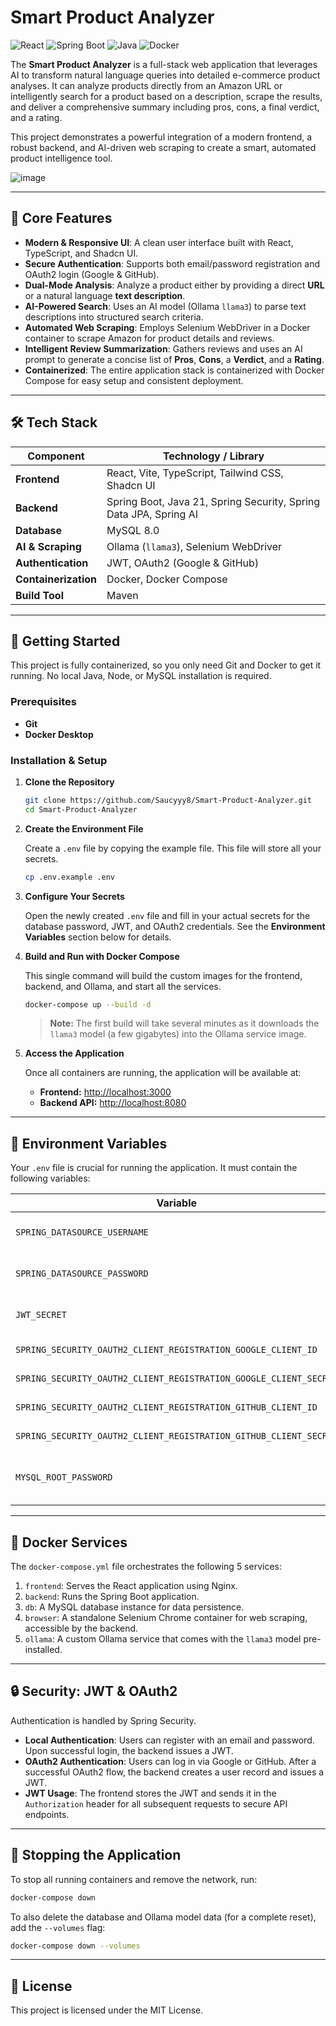 # Smart Product Analyzer

![React](https://img.shields.io/badge/React-18-blue.svg) ![Spring Boot](https://img.shields.io/badge/Spring%20Boot-3.5.6-brightgreen) ![Java](https://img.shields.io/badge/Java-21-orange.svg) ![Docker](https://img.shields.io/badge/Docker-Compose-blue)

The **Smart Product Analyzer** is a full-stack web application that leverages AI to transform natural language queries into detailed e-commerce product analyses. It can analyze products directly from an Amazon URL or intelligently search for a product based on a description, scrape the results, and deliver a comprehensive summary including pros, cons, a final verdict, and a rating.

This project demonstrates a powerful integration of a modern frontend, a robust backend, and AI-driven web scraping to create a smart, automated product intelligence tool.

![image](https://github.com/Saucyyy8/Smart-Product-Analyzer/assets/99235736/91a38090-48b4-433b-821e-150654c6022e)

---

## 🚀 Core Features

*   **Modern & Responsive UI**: A clean user interface built with React, TypeScript, and Shadcn UI.
*   **Secure Authentication**: Supports both email/password registration and OAuth2 login (Google & GitHub).
*   **Dual-Mode Analysis**: Analyze a product either by providing a direct **URL** or a natural language **text description**.
*   **AI-Powered Search**: Uses an AI model (Ollama `llama3`) to parse text descriptions into structured search criteria.
*   **Automated Web Scraping**: Employs Selenium WebDriver in a Docker container to scrape Amazon for product details and reviews.
*   **Intelligent Review Summarization**: Gathers reviews and uses an AI prompt to generate a concise list of **Pros**, **Cons**, a **Verdict**, and a **Rating**.
*   **Containerized**: The entire application stack is containerized with Docker Compose for easy setup and consistent deployment.

---

## 🛠️ Tech Stack

| Component | Technology / Library |
| --- | --- |
| **Frontend** | React, Vite, TypeScript, Tailwind CSS, Shadcn UI |
| **Backend** | Spring Boot, Java 21, Spring Security, Spring Data JPA, Spring AI |
| **Database** | MySQL 8.0 |
| **AI & Scraping** | Ollama (`llama3`), Selenium WebDriver |
| **Authentication** | JWT, OAuth2 (Google & GitHub) |
| **Containerization** | Docker, Docker Compose |
| **Build Tool** | Maven |

---

## 🚀 Getting Started

This project is fully containerized, so you only need Git and Docker to get it running. No local Java, Node, or MySQL installation is required.

### Prerequisites

*   **Git**
*   **Docker Desktop**

### Installation & Setup

1.  **Clone the Repository**

    ```bash
    git clone https://github.com/Saucyyy8/Smart-Product-Analyzer.git
    cd Smart-Product-Analyzer
    ```

2.  **Create the Environment File**

    Create a `.env` file by copying the example file. This file will store all your secrets.

    ```bash
    cp .env.example .env
    ```

3.  **Configure Your Secrets**

    Open the newly created `.env` file and fill in your actual secrets for the database password, JWT, and OAuth2 credentials. See the **Environment Variables** section below for details.

4.  **Build and Run with Docker Compose**

    This single command will build the custom images for the frontend, backend, and Ollama, and start all the services.

    ```bash
    docker-compose up --build -d
    ```

    > **Note:** The first build will take several minutes as it downloads the `llama3` model (a few gigabytes) into the Ollama service image.

5.  **Access the Application**

    Once all containers are running, the application will be available at:

    *   **Frontend:** [http://localhost:3000](http://localhost:3000)
    *   **Backend API:** [http://localhost:8080](http://localhost:8080)

---

## 🔑 Environment Variables

Your `.env` file is crucial for running the application. It must contain the following variables:

| Variable | Description |
| --- | --- |
| `SPRING_DATASOURCE_USERNAME` | The username for the MySQL database. Defaults to `root`. |
| `SPRING_DATASOURCE_PASSWORD` | The password for the MySQL database. **Must match `MYSQL_ROOT_PASSWORD`**. |
| `JWT_SECRET` | A long, random, Base64-encoded string used for signing JWT tokens. |
| `SPRING_SECURITY_OAUTH2_CLIENT_REGISTRATION_GOOGLE_CLIENT_ID` | Your Google OAuth2 Client ID. |
| `SPRING_SECURITY_OAUTH2_CLIENT_REGISTRATION_GOOGLE_CLIENT_SECRET` | Your Google OAuth2 Client Secret. |
| `SPRING_SECURITY_OAUTH2_CLIENT_REGISTRATION_GITHUB_CLIENT_ID` | Your GitHub OAuth2 Client ID. |
| `SPRING_SECURITY_OAUTH2_CLIENT_REGISTRATION_GITHUB_CLIENT_SECRET` | Your GitHub OAuth2 Client Secret. |
| `MYSQL_ROOT_PASSWORD` | The root password for the MySQL container. **Must match `SPRING_DATASOURCE_PASSWORD`**. |

---

## 🐳 Docker Services

The `docker-compose.yml` file orchestrates the following 5 services:

1.  `frontend`: Serves the React application using Nginx.
2.  `backend`: Runs the Spring Boot application.
3.  `db`: A MySQL database instance for data persistence.
4.  `browser`: A standalone Selenium Chrome container for web scraping, accessible by the backend.
5.  `ollama`: A custom Ollama service that comes with the `llama3` model pre-installed.

---

## 🔒 Security: JWT & OAuth2

Authentication is handled by Spring Security.

*   **Local Authentication**: Users can register with an email and password. Upon successful login, the backend issues a JWT.
*   **OAuth2 Authentication**: Users can log in via Google or GitHub. After a successful OAuth2 flow, the backend creates a user record and issues a JWT.
*   **JWT Usage**: The frontend stores the JWT and sends it in the `Authorization` header for all subsequent requests to secure API endpoints.

---

## 🛑 Stopping the Application

To stop all running containers and remove the network, run:

```bash
docker-compose down
```

To also delete the database and Ollama model data (for a complete reset), add the `--volumes` flag:

```bash
docker-compose down --volumes
```

---

## 📝 License

This project is licensed under the MIT License.
